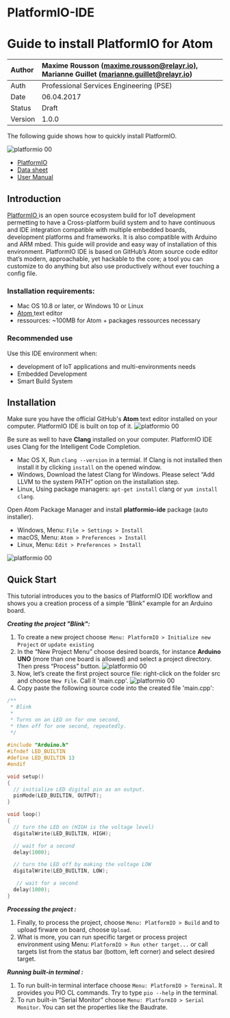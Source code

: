 # PlatformIO-IDE

# Guide to install PlatformIO for Atom

| Author    | Maxime Rousson (maxime.rousson@relayr.io), Marianne Guillet (marianne.guillet@relayr.io)      |
|:----------|:--------------------------------------------|
| Auth      | Professional Services Engineering (PSE)     |
| Date      | 06.04.2017                         |
| Status    | Draft                    |
| Version   | 1.0.0          |

The following guide shows how to quickly install PlatformIO.

![platformio 00](./assets/PlatformIO.jpg)


* <a href="http://platformio.org"> PlatformIO </a> 
* <a href="http://docs.platformio.org/en/latest/ide/atom.html#atom-package-auto-installer"> Data sheet <a/>
* [User Manual](http://docs.platformio.org/en/latest/ide/atom.html#user-guide)

## Introduction

<a href="http://platformio.org"> PlatformIO </a> is an open source ecosystem build for IoT development permetting to have a Cross-platform build system and to have continuous and IDE integration compatible with multiple embedded boards, development platforms and frameworks. It is also compatible with Arduino and ARM mbed. This guide will provide and easy way of installation of this environment. PlatformIO IDE is based on GitHub’s Atom source code editor that’s modern, approachable, yet hackable to the core; a tool you can customize to do anything but also use productively without ever touching a config file.

### Installation requirements:

<ul>
  <li>Mac OS 10.8 or later, or Windows 10 or Linux </li>
  <li> <a href="http://atom.io"> Atom </a>  text editor </li>
  <li> ressources: ~100MB for Atom + packages ressources necessary </li>
  </ul>
  
### Recommended use

Use this IDE environment when:

* development of IoT applications and multi-environments needs
* Embedded Development
* Smart Build System

## Installation
Make sure you have the official GitHub's **Atom** text editor installed on your computer. PlatformIO IDE is built on top of it. 
 ![platformio 00](./assets/PlatformIO_3.jpg)

Be sure as well to have **Clang** installed on your computer. PlatformIO IDE uses Clang for the Intelligent Code Completion.  

* Mac OS X, Run `clang --version` in a termial. If Clang is not installed then install it by clicking `install` on the opened window.
* Windows, Download the latest Clang for Windows. Please select “Add LLVM to the system PATH” option on the installation step.
* Linux, Using package managers: `apt-get install` clang or `yum install clang`.

Open Atom Package Manager and install **platformio-ide** package (auto installer).


* Windows, Menu: `File > Settings > Install`
* macOS, Menu: `Atom > Preferences > Install`
* Linux, Menu: `Edit > Preferences > Install`
 
![platformio 00](./assets/PlatformIO_2.jpg)
## Quick Start 

This tutorial introduces you to the basics of PlatformIO IDE workflow and shows you a creation process of a simple “Blink” example for an Arduino board.
 
***Creating the project "Blink":***

1. To create a new project choose` Menu: PlatformIO > Initialize new Project` or `update existing`
2. In the “New Project Menu” choose desired boards, for instance **Arduino UNO** (more than one board is allowed) and select a project directory. Then press “Process” button.
![platformio 00](./assets/PlatformIO_5.jpg)
3. Now, let’s create the first project source file: right-click on the folder src and choose `New File`. Call it 'main.cpp'. 
![platformio 00](./assets/PlatformIO_6.jpg)
4. Copy paste the following source code into the created file 'main.cpp':

```cpp 
/**
 * Blink
 *
 * Turns on an LED on for one second,
 * then off for one second, repeatedly.
 */
 
#include "Arduino.h"
#ifndef LED_BUILTIN
#define LED_BUILTIN 13
#endif

void setup()
{
  // initialize LED digital pin as an output.
  pinMode(LED_BUILTIN, OUTPUT);
}

void loop()
{
  // turn the LED on (HIGH is the voltage level)
  digitalWrite(LED_BUILTIN, HIGH);

  // wait for a second
  delay(1000);

  // turn the LED off by making the voltage LOW
  digitalWrite(LED_BUILTIN, LOW);

   // wait for a second
  delay(1000);
}
```
***Processing the project :***

1. Finally, to process the project, choose `Menu: PlatformIO > Build` and to upload firware on board, choose `Upload`. 
2. What is more, you can run specific target or process project environment using Menu: `PlatformIO > Run other target...` or call targets list from the status bar (bottom, left corner) and select desired target. 

***Running built-in terminal :***

1. To run built-in terminal interface choose `Menu: PlatformIO > Terminal`. It provides you PIO CL commands. Try to type `pio --help` in the terminal.
2. 	To run built-in “Serial Monitor” choose `Menu: PlatformIO > Serial Monitor`. You can set the properties like the Baudrate. 


